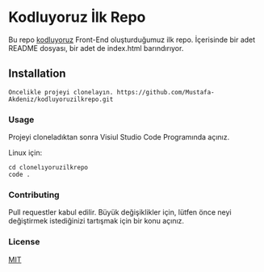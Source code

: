 # Kodluyoruz İlk Repo

Bu repo [kodluyoruz](https://www.kodluyoruz.org) Front-End oluşturduğumuz ilk repo. İçerisinde bir adet README dosyası, bir adet de index.html barındırıyor.

## Installation

```
Öncelikle projeyi clonelayın. https://github.com/Mustafa-Akdeniz/kodluyoruzilkrepo.git 
````

### Usage

Projeyi cloneladıktan sonra Visiul Studio Code Programında açınız. 

Linux için:

```linux
cd clonelıyoruzilkrepo
code .
```
### Contributing

Pull requestler kabul edilir. Büyük değişiklikler için, lütfen önce neyi değiştirmek istediğinizi tartışmak için bir konu açınız. 

### License

[MIT](https://choosealicense.com/licenses/mit/)
